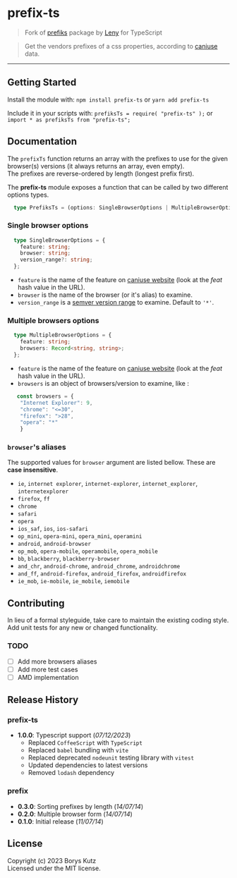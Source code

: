 # prefix-ts 

> Fork of [prefiks](https://github.com/leny/prefiks) package by [Leny](https://github.com/leny) for TypeScript

[//]: # (![NPM version]&#40;http://img.shields.io/npm/v/prefix-ts.svg&#41; ![Build Status]&#40;http://img.shields.io/travis/leny/prefiks.svg&#41; ![Dependency Status]&#40;https://david-dm.org/leny/prefiks.svg&#41; ![Downloads counter]&#40;http://img.shields.io/npm/dm/prefiks.svg&#41;)

> Get the vendors prefixes of a css properties, according to [caniuse](http://caniuse.com) data.

* * * 

## Getting Started

Install the module with: `npm install prefix-ts` or `yarn add prefix-ts`

Include it in your scripts with: `prefiksTs = require( "prefix-ts" );` or `import * as prefiksTs from "prefix-ts";`

## Documentation

The `prefixTs` function returns an array with the prefixes to use for the given browser(s) versions (it always returns an array, even empty).  
The prefixes are reverse-ordered by length (longest prefix first).

The **prefix-ts** module exposes a function that can be called by two different options types. 
```ts
  type PrefiksTs = (options: SingleBrowserOptions | MultipleBrowserOptions) => string[];
```

### Single browser options
```ts
  type SingleBrowserOptions = {
    feature: string;
    browser: string;
    version_range?: string;
  };
```
    
* `feature` is the name of the feature on [caniuse website](http://caniuse.com) (look at the *feat* hash value in the URL).
* `browser` is the name of the browser (or it's alias) to examine.
* `version_range` is a [semver version range](https://github.com/isaacs/node-semver#ranges) to examine. Default to `'*'`.

### Multiple browsers options
```ts
  type MultipleBrowserOptions = {
    feature: string;
    browsers: Record<string, string>;
  };
```
    
* `feature` is the name of the feature on [caniuse website](http://caniuse.com) (look at the *feat* hash value in the URL).
* `browsers` is an object of browsers/version to examine, like :

```ts
   const browsers = {
    "Internet Explorer": 9,
    "chrome": "<=30",
    "firefox": ">28",
    "opera": "*"
    }
```

### `browser`'s aliases

The supported values for `browser` argument are listed bellow. These are **case insensitive**.

* `ie`, `internet explorer`, `internet-explorer`, `internet_explorer`, `internetexplorer`
* `firefox`, `ff`
* `chrome`
* `safari`
* `opera`
* `ios_saf`, `ios`, `ios-safari`
* `op_mini`, `opera-mini`, `opera_mini`, `operamini`
* `android`, `android-browser`
* `op_mob`, `opera-mobile`, `operamobile`, `opera_mobile`
* `bb`, `blackberry`, `blackberry-browser`
* `and_chr`, `android-chrome`, `android_chrome`, `androidchrome`
* `and_ff`, `android-firefox`, `android_firefox`, `androidfirefox`
* `ie_mob`, `ie-mobile`, `ie_mobile`, `iemobile`

## Contributing

In lieu of a formal styleguide, take care to maintain the existing coding style. Add unit tests for any new or changed functionality.

### TODO

- [ ] Add more browsers aliases
- [ ] Add more test cases
- [ ] AMD implementation

## Release History
### prefix-ts
* **1.0.0**: Typescript support (*07/12/2023*)
  - Replaced `CoffeeScript` with `TypeScript`
  - Replaced `babel` bundling with `vite`
  - Replaced deprecated `nodeunit` testing library with `vitest`
  - Updated dependencies to latest versions
  - Removed `lodash` dependency
### prefix
* **0.3.0**: Sorting prefixes by length (*14/07/14*)
* **0.2.0**: Multiple browser form (*14/07/14*)
* **0.1.0**: Initial release (*11/07/14*)

## License
Copyright (c) 2023 Borys Kutz  
Licensed under the MIT license.
